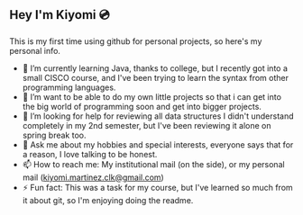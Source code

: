 ## Hey I'm Kiyomi 💿

This is my first time using github for personal projects, so here's my personal info.

- 🌱 I’m currently learning Java, thanks to college, but I recently got into a small CISCO course, and I've been trying to learn the syntax from other programming languages.
- 👯 I’m want to be able to do my own little projects so that i can get into the big world of programming soon and get into bigger projects.
- 🤔 I’m looking for help for reviewing all data structures I didn't understand completely in my 2nd semester, but I've been reviewing it alone on spring break too.
- 💬 Ask me about my hobbies and special interests, everyone says that for a reason, I love talking to be honest.
- 📫 How to reach me: My institutional mail (on the side), or my personal mail (kiyomi.martinez.clk@gmail.com)
- ⚡ Fun fact: This was a task for my course, but I've learned so much from it about git, so I'm enjoying doing the readme.

